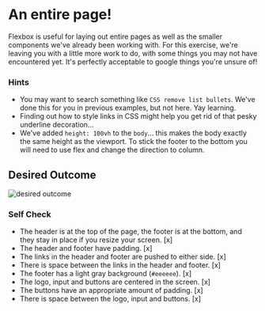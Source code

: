 # An entire page!

Flexbox is useful for laying out entire pages as well as the smaller components we've already been working with. For this exercise, we're leaving you with a little more work to do, with some things you may not have encountered yet. It's perfectly acceptable to google things you're unsure of!

### Hints
- You may want to search something like `CSS remove list bullets`.  We've done this for you in previous examples, but not here. Yay learning.
- Finding out how to style links in CSS might help you get rid of that pesky underline decoration...
- We've added `height: 100vh` to the `body`... this makes the body exactly the same height as the viewport. To stick the footer to the bottom you will need to use flex and change the direction to column.

## Desired Outcome
![desired outcome](./desired-outcome.png)

### Self Check

- The header is at the top of the page, the footer is at the bottom, and they stay in place if you resize your screen. [x]
- The header and footer have padding. [x]
- The links in the header and footer are pushed to either side. [x]
- There is space between the links in the header and footer. [x]
- The footer has a light gray background (`#eeeeee`). [x]
- The logo, input and buttons are centered in the screen. [x]
- The buttons have an appropriate amount of padding. [x]
- There is space between the logo, input and buttons. [x]
